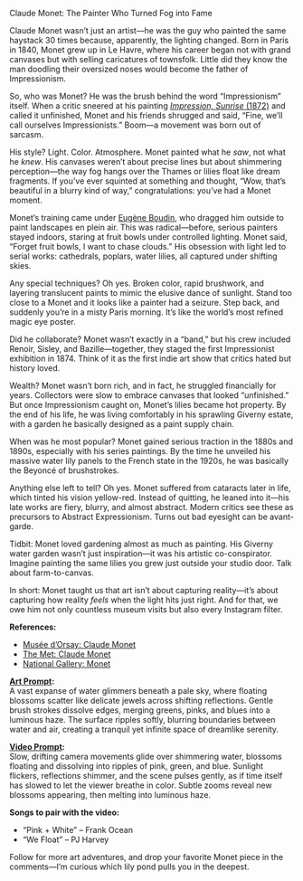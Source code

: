 Claude Monet: The Painter Who Turned Fog into Fame  

Claude Monet wasn’t just an artist—he was the guy who painted the same haystack 30 times because, apparently, the lighting changed. Born in Paris in 1840, Monet grew up in Le Havre, where his career began not with grand canvases but with selling caricatures of townsfolk. Little did they know the man doodling their oversized noses would become the father of Impressionism.  

So, who was Monet? He was the brush behind the word “Impressionism” itself. When a critic sneered at his painting [*Impression, Sunrise* (1872)](https://chatgpt.com/share/68aa4314-3994-8010-ba1c-205c0945b9aa) and called it unfinished, Monet and his friends shrugged and said, “Fine, we’ll call ourselves Impressionists.” Boom—a movement was born out of sarcasm.  

His style? Light. Color. Atmosphere. Monet painted what he *saw*, not what he *knew*. His canvases weren’t about precise lines but about shimmering perception—the way fog hangs over the Thames or lilies float like dream fragments. If you’ve ever squinted at something and thought, “Wow, that’s beautiful in a blurry kind of way,” congratulations: you’ve had a Monet moment.  

Monet’s training came under [Eugène Boudin](https://chatgpt.com/share/68aa43b8-1820-8010-8745-f807329b9ea1), who dragged him outside to paint landscapes en plein air. This was radical—before, serious painters stayed indoors, staring at fruit bowls under controlled lighting. Monet said, “Forget fruit bowls, I want to chase clouds.” His obsession with light led to serial works: cathedrals, poplars, water lilies, all captured under shifting skies.  

Any special techniques? Oh yes. Broken color, rapid brushwork, and layering translucent paints to mimic the elusive dance of sunlight. Stand too close to a Monet and it looks like a painter had a seizure. Step back, and suddenly you’re in a misty Paris morning. It’s like the world’s most refined magic eye poster.  

Did he collaborate? Monet wasn’t exactly in a “band,” but his crew included Renoir, Sisley, and Bazille—together, they staged the first Impressionist exhibition in 1874. Think of it as the first indie art show that critics hated but history loved.  

Wealth? Monet wasn’t born rich, and in fact, he struggled financially for years. Collectors were slow to embrace canvases that looked “unfinished.” But once Impressionism caught on, Monet’s lilies became hot property. By the end of his life, he was living comfortably in his sprawling Giverny estate, with a garden he basically designed as a paint supply chain.  

When was he most popular? Monet gained serious traction in the 1880s and 1890s, especially with his series paintings. By the time he unveiled his massive water lily panels to the French state in the 1920s, he was basically the Beyoncé of brushstrokes.  

Anything else left to tell? Oh yes. Monet suffered from cataracts later in life, which tinted his vision yellow-red. Instead of quitting, he leaned into it—his late works are fiery, blurry, and almost abstract. Modern critics see these as precursors to Abstract Expressionism. Turns out bad eyesight can be avant-garde.  

Tidbit: Monet loved gardening almost as much as painting. His Giverny water garden wasn’t just inspiration—it was his artistic co-conspirator. Imagine painting the same lilies you grew just outside your studio door. Talk about farm-to-canvas.  

In short: Monet taught us that art isn’t about capturing reality—it’s about capturing how reality *feels* when the light hits just right. And for that, we owe him not only countless museum visits but also every Instagram filter.  

**References:**  
- [Musée d’Orsay: Claude Monet](https://www.musee-orsay.fr/en/ressources/artists-personalities-catalog/claude-monet-18495)
- [The Met: Claude Monet](https://www.metmuseum.org/toah/hd/cmon/hd_cmon.htm)  
- [National Gallery: Monet](https://www.nationalgallery.org.uk/artists/claude-monet)  

**[Art Prompt](https://lumaiere.com/?gallery=impressionist8):**  
A vast expanse of water glimmers beneath a pale sky, where floating blossoms scatter like delicate jewels across shifting reflections. Gentle brush strokes dissolve edges, merging greens, pinks, and blues into a luminous haze. The surface ripples softly, blurring boundaries between water and air, creating a tranquil yet infinite space of dreamlike serenity.  

**[Video Prompt](https://www.tiktok.com/@davelumai/video/7541782551266888990):**  
Slow, drifting camera movements glide over shimmering water, blossoms floating and dissolving into ripples of pink, green, and blue. Sunlight flickers, reflections shimmer, and the scene pulses gently, as if time itself has slowed to let the viewer breathe in color. Subtle zooms reveal new blossoms appearing, then melting into luminous haze.  

**Songs to pair with the video:**  
- “Pink + White” – Frank Ocean  
- “We Float” – PJ Harvey  

Follow for more art adventures, and drop your favorite Monet piece in the comments—I’m curious which lily pond pulls you in the deepest.  
